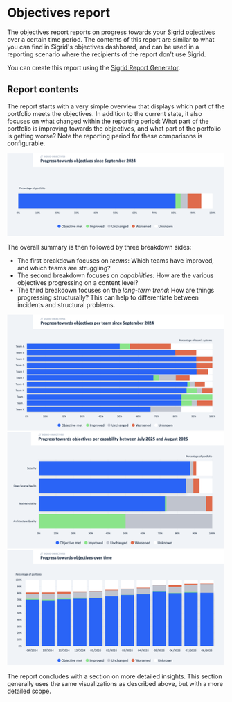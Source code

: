 # Objectives report

The objectives report reports on progress towards your [Sigrid objectives](../portfolio-objectives.md) over a certain
time period. The contents of this report are similar to what you can find in Sigrid's objectives dashboard, and can
be used in a reporting scenario where the recipients of the report don't use Sigrid.

You can create this report using the
[Sigrid Report Generator](https://github.com/Software-Improvement-Group/sigrid-integrations/tree/main/report-generator).

## Report contents

The report starts with a very simple overview that displays which part of the portfolio meets the objectives.
In addition to the current state, it also focuses on what changed within the reporting period: What part of the
portfolio is improving towards the objectives, and what part of the portfolio is getting worse? Note the reporting
period for these comparisons is configurable.

<img src="../../images/reports/objectives-status.png" width="500" />

The overall summary is then followed by three breakdown sides:

- The first breakdown focuses on *teams*: Which teams have improved, and which teams are struggling?
- The second breakdown focuses on *capabilities:* How are the various objectives progressing on a content level?
- The third breakdown focuses on the *long-term trend*: How are things progressing structurally? This can help to
  differentiate between incidents and structural problems.

<img src="../../images/reports/objectives-teams.png" width="500" />

<img src="../../images/reports/objectives-capabilities.png" width="500" />

<img src="../../images/reports/objectives-trend.png" width="500" />

The report concludes with a section on more detailed insights. This section generally uses the same visualizations
as described above, but with a more detailed scope.
